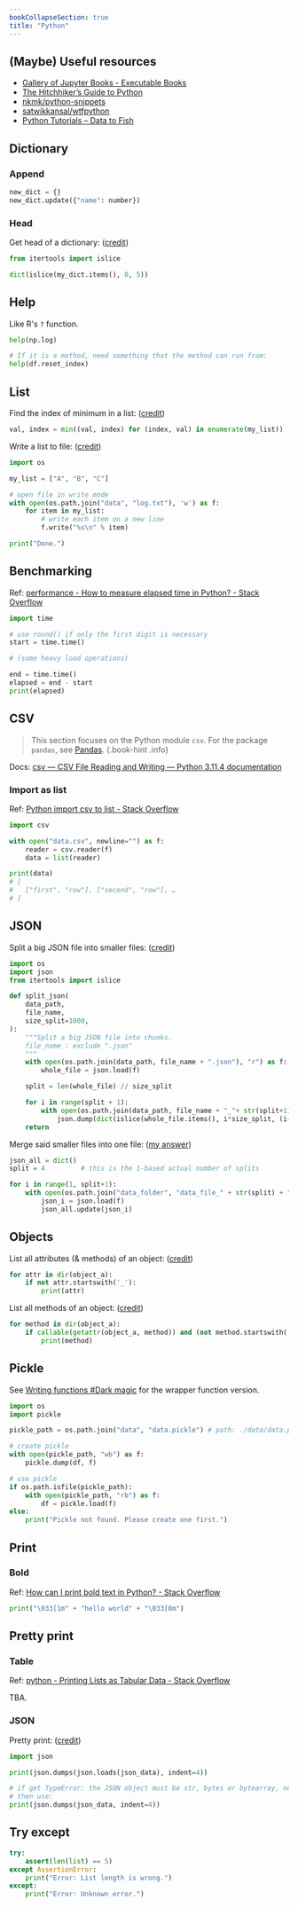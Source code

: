 ```yaml
---
bookCollapseSection: true
title: "Python"
---
```

## \(Maybe\) Useful resources

- [Gallery of Jupyter Books - Executable Books](https://executablebooks.org/en/latest/gallery/)
- [The Hitchhiker’s Guide to Python](https://docs.python-guide.org/)
- [nkmk/python-snippets](https://github.com/nkmk/python-snippets)
- [satwikkansal/wtfpython](https://github.com/satwikkansal/wtfpython)
- [Python Tutorials – Data to Fish](https://datatofish.com/python-tutorials/)


## Dictionary

### Append

```python
new_dict = {}
new_dict.update({"name": number})
```

### Head

Get head of a dictionary: \([credit](https://stackoverflow.com/a/28704691)\)

```python
from itertools import islice

dict(islice(my_dict.items(), 0, 5))
```


## Help

Like R's `?` function.

```python
help(np.log)

# If it is a method, need something that the method can run from:
help(df.reset_index)
```


## List

Find the index of minimum in a list: \([credit](https://stackoverflow.com/a/13301022/10668706)\)

```python
val, index = min((val, index) for (index, val) in enumerate(my_list))
```

Write a list to file: \([credit](https://pynative.com/python-write-list-to-file/)\)

```python
import os

my_list = ["A", "B", "C"]

# open file in write mode
with open(os.path.join("data", "log.txt"), 'w') as f:
    for item in my_list:
        # write each item on a new line
        f.write("%s\n" % item)

print("Done.")
```


## Benchmarking

Ref: [performance - How to measure elapsed time in Python? - Stack Overflow](https://stackoverflow.com/questions/7370801/how-to-measure-elapsed-time-in-python)

```python
import time

# use round() if only the first digit is necessary
start = time.time()

# (some heavy load operations)

end = time.time()
elapsed = end - start
print(elapsed)
```


## CSV

> This section focuses on the Python module `csv`. For the package `pandas`, see [Pandas](/programming/python/pandas/).
{.book-hint .info}

Docs: [csv — CSV File Reading and Writing — Python 3.11.4 documentation](https://docs.python.org/3/library/csv.html)

### Import as list

Ref: [Python import csv to list - Stack Overflow](https://stackoverflow.com/a/24662707/10668706)

```python
import csv

with open("data.csv", newline="") as f:
    reader = csv.reader(f)
    data = list(reader)

print(data)
# [
#   ["first", "row"], ["second", "row"], …
# ]
```

## JSON

Split a big JSON file into smaller files: \([credit](https://plainenglish.io/blog/split-big-json-file-into-small-splits)\)

```python
import os
import json
from itertools import islice

def split_json(
    data_path,
    file_name,
    size_split=1000,
):
    """Split a big JSON file into chunks.
    file_name : exclude ".json"
    """
    with open(os.path.join(data_path, file_name + ".json"), "r") as f:
        whole_file = json.load(f)

    split = len(whole_file) // size_split

    for i in range(split + 1):
        with open(os.path.join(data_path, file_name + "_"+ str(split+1) + "_" + str(i+1) + ".json"), 'w') as f:
            json.dump(dict(islice(whole_file.items(), i*size_split, (i+1)*size_split)), f)
    return
```

Merge said smaller files into one file: \([my answer](https://stackoverflow.com/a/76203282/10668706)\)

```python
json_all = dict()
split = 4         # this is the 1-based actual number of splits

for i in range(1, split+1):
    with open(os.path.join("data_folder", "data_file_" + str(split) + "_" + str(i) + ".json"), 'r') as f:
        json_i = json.load(f)
        json_all.update(json_i)
```


## Objects

List all attributes \(\& methods\) of an object: \([credit](https://stackoverflow.com/a/48522820/10668706)\)

```python
for attr in dir(object_a):
    if not attr.startswith('_'):
        print(attr)
```

List all methods of an object: \([credit](https://stackoverflow.com/a/34452/10668706)\)

```python
for method in dir(object_a):
    if callable(getattr(object_a, method)) and (not method.startswith('_')):
        print(method)
```


## Pickle

See [Writing functions #Dark magic](/programming/python/writing-functions/#dark-magic) for the wrapper function version.

```python
import os
import pickle

pickle_path = os.path.join("data", "data.pickle") # path: ./data/data.pickle

# create pickle
with open(pickle_path, "wb") as f:
    pickle.dump(df, f)

# use pickle
if os.path.isfile(pickle_path):
    with open(pickle_path, "rb") as f:
        df = pickle.load(f)
else:
    print("Pickle not found. Please create one first.")
```


## Print

### Bold

Ref: [How can I print bold text in Python? - Stack Overflow](https://stackoverflow.com/a/11784589/10668706)

```python
print("\033[1m" + "hello world" + "\033[0m")
```


## Pretty print

### Table

Ref: [python - Printing Lists as Tabular Data - Stack Overflow](https://stackoverflow.com/a/26937531/10668706)

TBA.

### JSON

Pretty print: \([credit](https://stackoverflow.com/a/12944035)\)

```python
import json

print(json.dumps(json.loads(json_data), indent=4))

# if get TypeError: the JSON object must be str, bytes or bytearray, not dict
# then use:
print(json.dumps(json_data, indent=4))
```


## Try except

```python
try:
    assert(len(list) == 5)
except AssertionError:
    print("Error: List length is wrong.")
except:
    print("Error: Unknown error.")
```
